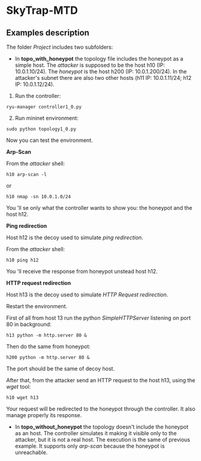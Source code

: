 

# SkyTrap-MTD

## Examples description
The folder *Project* includes two subfolders:

- In **topo_with_honeypot** the topology file includes the honeypot as a simple host. The *attacker* is supposed to be the host h10 (IP: 10.0.1.10/24). The *honeypot* is the host h200 (IP: 10.0.1.200/24). In the attacker's subnet there are also two other hosts (h11 IP: 10.0.1.11/24; h12 IP: 10.0.1.12/24).


1. Run the controller:
``` 
ryu-manager controller1_0.py
``` 

2. Run mininet environment:
```
sudo python topology1_0.py
```

Now you can test the environment.

**Arp-Scan**

From the *attacker* shell:

``` 
h10 arp-scan -l
``` 

or
``` 
h10 nmap -sn 10.0.1.0/24
``` 
You 'll se only what the controller wants to show you: the honeypot and the host h12.


**Ping redirection**

Host h12 is the decoy used to simulate *ping redirection*.

From the *attacker* shell:
```
h10 ping h12
``` 
You 'll receive the response from honeypot unstead host h12.

**HTTP request redirection**

Host h13 is the decoy used to simulate *HTTP Request redirection*. 

Restart the environment.

First of all from host 13 run the python *SimpleHTTPServer* listening on port 80 in background:
```
h13 python -m http.server 80 &
```
Then do the same from honeypot:
```
h200 python -m http.server 80 &
```
The port should be the same of decoy host.

After that, from the attacker send an HTTP request to the host h13, using the *wget* tool:
```
h10 wget h13
```
Your request will be redirected to the honeypot through the controller.
It also manage properly its response.

+ In **topo_without_honeypot** the topology doesn't include the honeypot as an host. The controller simulates it making it visible only to the attacker, but it is not a real host. 
The execution is the same of previous example.
It supports only *arp-scan* because the honeypot is unreachable. 






